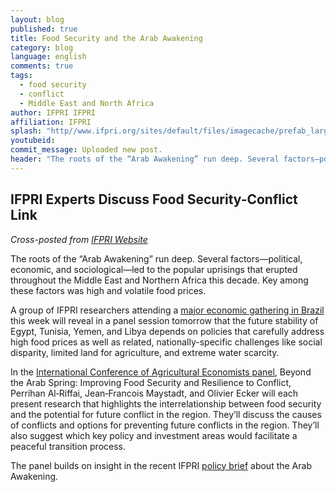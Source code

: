 ```yaml
---
layout: blog
published: true
title: Food Security and the Arab Awakening
category: blog
language: english
comments: true
tags: 
  - food security
  - conflict
  - Middle East and North Africa
author: IFPRI IFPRI
affiliation: IFPRI
splash: "http//www.ifpri.org/sites/default/files/imagecache/prefab_large/Farmer%20Egypt.jpg"
youtubeid: 
commit_message: Uploaded new post.
header: "The roots of the “Arab Awakening” run deep. Several factors—political, economic, and sociological—led to the popular uprisings that erupted throughout the Middle East and Northern Africa this decade. Key among these factors was high and volatile food prices."
---
```

## IFPRI Experts Discuss Food Security-Conflict Link

_Cross-posted from [IFPRI Website](http://www.ifpri.org/blog/food-security-and-arab-awakening)_

The roots of the “Arab Awakening” run deep. Several factors—political, economic, and sociological—led to the popular uprisings that erupted throughout the Middle East and Northern Africa this decade. Key among these factors was high and volatile food prices.
<!-- more -->
A group of IFPRI researchers attending a [major economic gathering in Brazil](http://www.itarget.com.br/newclients/sober.org.br/icae_2012/) this week will reveal in a panel session tomorrow that the future stability of Egypt, Tunisia, Yemen, and Libya depends on policies that carefully address high food prices as well as related, nationally-specific challenges like social disparity, limited land for agriculture, and extreme water scarcity.

In the [International Conference of Agricultural Economists panel](http://iaae.confex.com/iaae/iaae28/webprogram/Session3099.html), Beyond the Arab Spring: Improving Food Security and Resilience to Conflict, Perrihan Al‐Riffai, Jean‐Francois Maystadt, and Olivier Ecker will each present research that highlights the interrelationship between food security and the potential for future conflict in the region. They’ll discuss the causes of conflicts and options for preventing future conflicts in the region. They’ll also suggest which key policy and investment areas would facilitate a peaceful transition process.

The panel builds on insight in the recent IFPRI [policy brief](http://www.ifpri.org/publication/beyond-arab-awakening) about the Arab Awakening.